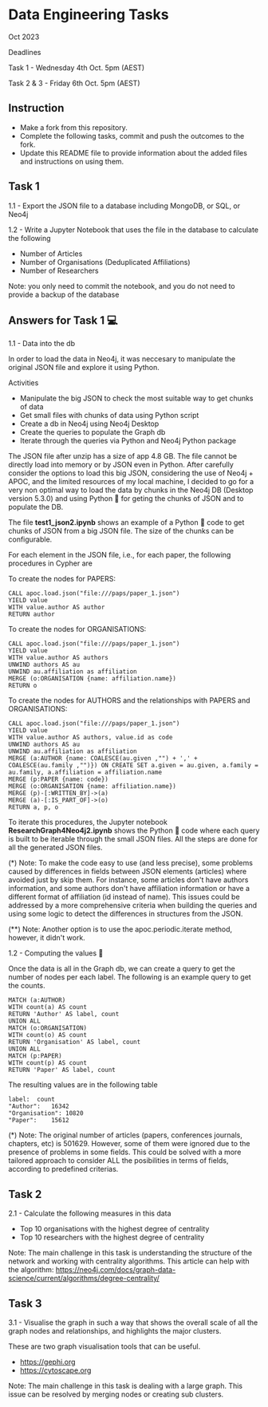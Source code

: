 # Data Engineering Tasks
Oct 2023

Deadlines

Task 1 - Wednesday 4th Oct. 5pm (AEST)

Task 2 & 3 - Friday 6th Oct. 5pm (AEST)



## Instruction
* Make a fork from this repository.
* Complete the following tasks, commit and push the outcomes to the fork.
* Update this README file to provide information about the added files and instructions on using them. 


## Task 1
1.1 - Export the JSON file to a database including MongoDB, or SQL, or Neo4j

1.2 - Write a Jupyter Notebook that uses the file in the database to calculate the following
* Number of Articles
* Number of Organisations (Deduplicated Affiliations)
* Number of Researchers

Note: you only need to commit the notebook, and you do not need to provide a backup of the database


## Answers for Task 1 💻
1.1 - Data into the db

In order to load the data in Neo4j, it was neccesary to manipulate the original JSON file and explore it using Python. 

Activities
- Manipulate the big JSON to check the most suitable way to get chunks of data
- Get small files with chunks of data using Python script
- Create a db in Neo4j using Neo4j Desktop
- Create the queries to populate the Graph db
- Iterate through the queries via Python and Neo4j Python package

The JSON file after unzip has a size of app 4.8 GB. The file cannot be directly load into memory or by JSON even in Python. After carefully consider the options to load this big JSON, considering the use of Neo4j + APOC, and the limited resources of my local machine, I decided to go for a very non optimal way to load the data by chunks in the Neo4j DB (Desktop version 5.3.0) and using Python 🐍 for geting the chunks of JSON and to populate the DB. 

The file **test1_json2.ipynb** shows an example of a Python 🐍 code to get chunks of JSON from a big JSON file. The size of the chunks can be configurable.

For each element in the JSON file, i.e., for each paper, the following procedures in Cypher are 

To create the nodes for PAPERS:

    CALL apoc.load.json("file:///paps/paper_1.json")
    YIELD value
    WITH value.author AS author
    RETURN author
    
To create the nodes for ORGANISATIONS:

    CALL apoc.load.json("file:///paps/paper_1.json")
    YIELD value
    WITH value.author AS authors
    UNWIND authors AS au
    UNWIND au.affiliation as affiliation
    MERGE (o:ORGANISATION {name: affiliation.name})
    RETURN o

To create the nodes for AUTHORS and the relationships with PAPERS and ORGANISATIONS:

    CALL apoc.load.json("file:///paps/paper_1.json")
    YIELD value
    WITH value.author AS authors, value.id as code
    UNWIND authors AS au
    UNWIND au.affiliation as affiliation
    MERGE (a:AUTHOR {name: COALESCE(au.given ,"") + ',' + COALESCE(au.family ,"")}) ON CREATE SET a.given = au.given, a.family = au.family, a.affiliation = affiliation.name           
    MERGE (p:PAPER {name: code})
    MERGE (o:ORGANISATION {name: affiliation.name})
    MERGE (p)-[:WRITTEN_BY]->(a)
    MERGE (a)-[:IS_PART_OF]->(o)
    RETURN a, p, o

To iterate this procedures, the Jupyter notebook **ResearchGraph4Neo4j2.ipynb** shows the Python 🐍 code where each query is built to be iterable through the small JSON files.
All the steps are done for all the generated JSON files. 

(*) Note: To make the code easy to use (and less precise), some problems caused by differences in fields between JSON elements (articles) where avoided just by skip them. For instance, some articles don't have authors information, and some authors don't have affiliation information or have a different format of affiliation (id instead of name). This issues could be addressed by a more comprehensive criteria when building the queries and using some logic to detect the differences in structures from the JSON.

(**) Note: Another option is to use the apoc.periodic.iterate method, however, it didn't work.

1.2 - Computing the values 🧮

Once the data is all in the Graph db, we can create a query to get the number of nodes per each label. The following is an example query to get the counts.

    MATCH (a:AUTHOR)
    WITH count(a) AS count
    RETURN 'Author' AS label, count
    UNION ALL
    MATCH (o:ORGANISATION)
    WITH count(o) AS count
    RETURN 'Organisation' AS label, count
    UNION ALL
    MATCH (p:PAPER)
    WITH count(p) AS count
    RETURN 'Paper' AS label, count

The resulting values are in the following table

    label:	count
    "Author":	16342
    "Organisation":	10820
    "Paper":	15612  

(*) Note: The original number of articles (papers, conferences journals, chapters, etc) is 501629. However, some of them were ignored due to the presence of problems in some fields.
This could be solved with a more tailored approach to consider ALL the posibilities in terms of fields, according to predefined criterias.


## Task 2
2.1 - Calculate the following measures in this data
* Top 10 organisations with the highest degree of centrality 
* Top 10 researchers with the highest degree of centrality 

Note: The main challenge in this task is understanding the structure of the network and working with centrality algorithms. 
This article can help with the algorithm: https://neo4j.com/docs/graph-data-science/current/algorithms/degree-centrality/



## Task 3
3.1 - Visualise the graph in such a way that shows the overall scale of all the graph nodes and relationships, and highlights the major clusters.  

These are two graph visualisation tools that can be useful.
* https://gephi.org
* https://cytoscape.org

Note: The main challenge in this task is dealing with a large graph. This issue can be resolved by merging nodes or creating sub clusters. 
